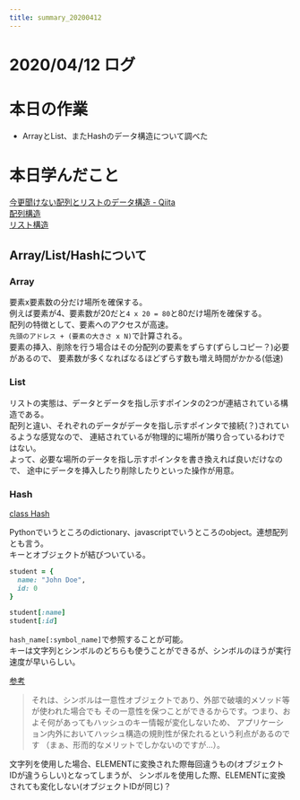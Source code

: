 ```yaml
---
title: summary_20200412
---
```



# 2020/04/12 ログ

# 本日の作業

- ArrayとList、またHashのデータ構造について調べた

# 本日学んだこと

[今更聞けない配列とリストのデータ構造 - Qiita](https://qiita.com/maimax/items/dcff7206b747bf726ad8)  
[配列構造](http://www.ohshiro.tuis.ac.jp/~ohshiro/gamesoft/pointer/array.html)  
[リスト構造](http://www.ohshiro.tuis.ac.jp/~ohshiro/gamesoft/pointer/list.html)  

## Array/List/Hashについて

### Array

要素x要素数の分だけ場所を確保する。  
例えば要素が4、要素数が20だと`4 x 20 = 80`と80だけ場所を確保する。  
配列の特徴として、要素へのアクセスが高速。  
`先頭のアドレス + (要素の大きさ x N)`で計算される。  
要素の挿入、削除を行う場合はその分配列の要素をずらす(ずらしコピー？)必要があるので、
要素数が多くなればなるほどずらす数も増え時間がかかる(低速)  

### List

リストの実態は、データとデータを指し示すポインタの2つが連結されている構造である。  
配列と違い、それぞれのデータがデータを指し示すポインタで接続(？)されているような感覚なので、
連結されているが物理的に場所が隣り合っているわけではない。  
よって、必要な場所のデータを指し示すポインタを書き換えれば良いだけなので、
途中にデータを挿入したり削除したりといった操作が用意。  

### Hash

[class Hash](https://docs.ruby-lang.org/ja/latest/class/Hash.html)

Pythonでいうところのdictionary、javascriptでいうところのobject。連想配列とも言う。  
キーとオブジェクトが結びついている。  

```ruby
student = {
  name: "John Doe",
  id: 0
}

student[:name]
student[:id]
```

`hash_name[:symbol_name]`で参照することが可能。  
キーは文字列とシンボルのどちらも使うことができるが、シンボルのほうが実行速度が早いらしい。  

[参考](https://blog.isao.co.jp/organize-array-and-hash-and-symbol-of-ruby/)

> それは、シンボルは一意性オブジェクトであり、外部で破壊的メソッド等が使われた場合でも
> その一意性を保つことができるからです。つまり、およそ何があってもハッシュのキー情報が変化しないため、
> アプリケーション内外においてハッシュ構造の規則性が保たれるという利点があるのです
> （まぁ、形而的なメリットでしかないのですが…）。

文字列を使用した場合、ELEMENTに変換された際毎回違うもの(オブジェクトIDが違うらしい)となってしまうが、
シンボルを使用した際、ELEMENTに変換されても変化しない(オブジェクトIDが同じ)？  
